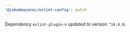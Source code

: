 ```yaml
---
'@jakubmazanec/eslint-config': patch
---
```

Dependency `eslint-plugin-n` updated to version `^14.0.0`.
